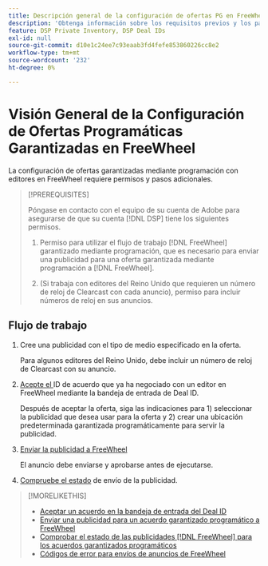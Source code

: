 ```yaml
---
title: Descripción general de la configuración de ofertas PG en FreeWheel
description: 'Obtenga información sobre los requisitos previos y los pasos adicionales necesarios para ejecutar anuncios para ofertas garantizadas mediante programación con editores en FreeWheel. '
feature: DSP Private Inventory, DSP Deal IDs
exl-id: null
source-git-commit: d10e1c24ee7c93eaab3fd4fefe853860226cc8e2
workflow-type: tm+mt
source-wordcount: '232'
ht-degree: 0%

---
```


# Visión General de la Configuración de Ofertas Programáticas Garantizadas en FreeWheel

La configuración de ofertas garantizadas mediante programación con editores en FreeWheel requiere permisos y pasos adicionales.

>[!PREREQUISITES]
>
>Póngase en contacto con el equipo de su cuenta de Adobe para asegurarse de que su cuenta [!DNL DSP] tiene los siguientes permisos.
>
>1. Permiso para utilizar el flujo de trabajo [!DNL FreeWheel] garantizado mediante programación, que es necesario para enviar una publicidad para una oferta garantizada mediante programación a [!DNL FreeWheel].
>
>1. (Si trabaja con editores del Reino Unido que requieren un número de reloj de Clearcast con cada anuncio), permiso para incluir números de reloj en sus anuncios.


## Flujo de trabajo

1. Cree una publicidad con el tipo de medio especificado en la oferta.

   Para algunos editores del Reino Unido, debe incluir un número de reloj de Clearcast con su anuncio.

1. [Acepte el ](#programmatic-guaranteed-set-up.md#pg-setup-deal-id-inbox) ID de acuerdo que ya ha negociado con un editor en FreeWheel mediante la bandeja de entrada de Deal ID.

   Después de aceptar la oferta, siga las indicaciones para 1) seleccionar la publicidad que desea usar para la oferta y 2) crear una ubicación predeterminada garantizada programáticamente para servir la publicidad.

1. [Enviar la publicidad a FreeWheel](freewheel-submit.md)

   El anuncio debe enviarse y aprobarse antes de ejecutarse.

1. [Compruebe el estado](freewheel-check-status.md) de envío de la publicidad.

>[!MORELIKETHIS]
>
>* [Aceptar un acuerdo en la bandeja de entrada del Deal ID](deal-id-inbox-accept.md)
>* [Enviar una publicidad para un acuerdo garantizado programático a FreeWheel](freewheel-submit.md)
>* [Comprobar el estado de las publicidades  [!DNL FreeWheel] para los acuerdos garantizados programáticos](freewheel-check-status.md)
>* [Códigos de error para envíos de anuncios de FreeWheel](freewheel-error-codes.md)

